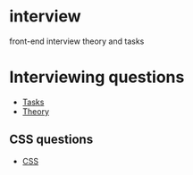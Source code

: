 # interview
front-end interview theory and tasks


<h1>Interviewing questions</h1>

<ul>
    <li>
        <a href="tasks/MAIN.md">Tasks</a>
    </li>
    <li>
        <a href="theory/MAIN.md">Theory</a>
    </li>
</ul>

<h2>CSS questions</h2>

<ul>
    <li>
        <a href="css/MAIN.md">CSS</a>
    </li>
</ul>